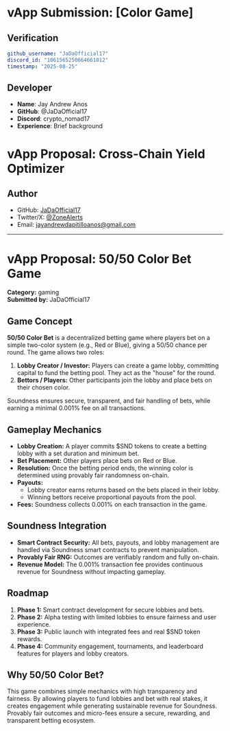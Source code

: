 # vApp Submission: [Color Game]

## Verification
```yaml
github_username: "JaDaOfficial17"
discord_id: "1061565250664661012"
timestamp: "2025-08-25"
```

## Developer
- **Name**: Jay Andrew Anos
- **GitHub**: @JaDaOfficial17
- **Discord**: crypto_nomad17
- **Experience**: Brief background

# vApp Proposal: Cross-Chain Yield Optimizer

## Author
- GitHub: [JaDaOfficial17](https://github.com/JaDaOfficial17)
- Twitter/X: [@ZoneAlerts](https://x.com/ZoneAlerts)  
- Email: jayandrewdapitilloanos@gmail.com  

---

# vApp Proposal: 50/50 Color Bet Game

**Category:** gaming  
**Submitted by:** JaDaOfficial17  

## Game Concept
**50/50 Color Bet** is a decentralized betting game where players bet on a simple two-color system (e.g., Red or Blue), giving a 50/50 chance per round. The game allows two roles:  

1. **Lobby Creator / Investor:** Players can create a game lobby, committing capital to fund the betting pool. They act as the "house" for the round.  
2. **Bettors / Players:** Other participants join the lobby and place bets on their chosen color.  

Soundness ensures secure, transparent, and fair handling of bets, while earning a minimal 0.001% fee on all transactions.  

## Gameplay Mechanics
- **Lobby Creation:** A player commits $SND tokens to create a betting lobby with a set duration and minimum bet.  
- **Bet Placement:** Other players place bets on Red or Blue.  
- **Resolution:** Once the betting period ends, the winning color is determined using provably fair randomness on-chain.  
- **Payouts:**  
  - Lobby creator earns returns based on the bets placed in their lobby.  
  - Winning bettors receive proportional payouts from the pool.  
- **Fees:** Soundness collects 0.001% on each transaction in the game.  

## Soundness Integration
- **Smart Contract Security:** All bets, payouts, and lobby management are handled via Soundness smart contracts to prevent manipulation.  
- **Provably Fair RNG:** Outcomes are verifiably random and fully on-chain.  
- **Revenue Model:** The 0.001% transaction fee provides continuous revenue for Soundness without impacting gameplay.  

## Roadmap
1. **Phase 1:** Smart contract development for secure lobbies and bets.  
2. **Phase 2:** Alpha testing with limited lobbies to ensure fairness and user experience.  
3. **Phase 3:** Public launch with integrated fees and real $SND token rewards.  
4. **Phase 4:** Community engagement, tournaments, and leaderboard features for players and lobby creators.  

## Why 50/50 Color Bet?
This game combines simple mechanics with high transparency and fairness. By allowing players to fund lobbies and bet with real stakes, it creates engagement while generating sustainable revenue for Soundness. Provably fair outcomes and micro-fees ensure a secure, rewarding, and transparent betting ecosystem.
